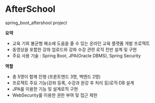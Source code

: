 # AfterSchool
spring_boot_aftershool project


**요약**

- 교육 기회 불균형 해소에 도움을 줄 수 있는 온라인 교육 플랫폼 개발 프로젝트
- 동영상을 포함한 강좌 업로드와 강좌 수강 관련 로직 전반 설계 및 구현
- 주요 사용 기술 : Spring Boot, JPA(Oracle DBMS), Spring Security

**역할**

- 총 5명이 함께 진행 (프론트엔드 3명, 백엔드 2명)
- 프로젝트 주요 기능(강좌 등록, 수강과 완강 후 처리 등)로직·DB 설계 
- JPA를 이용한 기능 및 설계로직 구현 
- WebSecurity를 이용한 권한 부여 및 접근 제한

